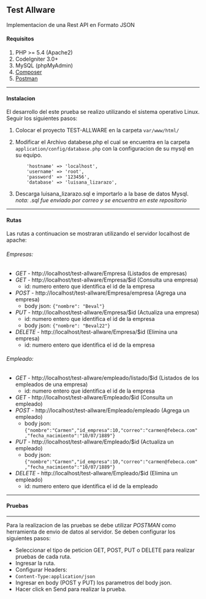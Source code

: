 ## Test Allware
Implementacion de una Rest API en Formato JSON

#### Requisitos

1. PHP >= 5.4 (Apache2)
2. CodeIgniter 3.0+
3. MySQL (phpMyAdmin)
4. [Composer](https://getcomposer.org/download/ "Composer")
5. [Postman](https://www.getpostman.com/ "Composer")

**************************
#### Instalacion
El desarrollo del este prueba se realizo utilizando el sistema operativo Linux. Seguir los siguientes pasos:

1.  Colocar el proyecto TEST-ALLWARE en la carpeta `var/www/html/`
2.  Modificar el Archivo databese.php el cual se encuentra en la carpeta `application/config/database.php` con la configuracion de su mysql en su equipo.

	```
		'hostname' => 'localhost',
		'username' => 'root',
		'password' => '123456',
		'database' => 'luisana_lizarazo',
	```
3.  Descarga luisana_lizarazo.sql e importarlo a la base de datos Mysql. *nota: .sql fue enviado por correo y se encuentra en este repositorio*

*******************
#### Rutas

Las rutas a continuacion se mostraran utilizando el servidor localhost de apache:

###### Empresas:
- *GET* - http://localhost/test-allware/Empresa (Listados de empresas)
- *GET* - http://localhost/test-allware/Empresa/$id (Consulta una empresa)
   - id: numero entero  que identifica el id de la empresa
- *POST* - http://localhost/test-allware/Empresa/empresa (Agrega una empresa)
    - body json: `{"nombre": "Beval"}`
- *PUT*  - http://localhost/test-allware/Empresa/$id (Actualiza una empresa)
    - id: numero entero  que identifica el id de la empresa
	- body json: `{"nombre": "Beval22"}`
- *DELETE* - http://localhost/test-allware/Empresa/$id (Elimina una empresa)
     - id: numero entero que identifica el id de la empresa

###### Empleado:
- *GET*  - http://localhost/test-allware/empleado/listado/$id (Listados de los empleados de una empresa)
     - id: numero entero que identifica el id de la empresa
- *GET*  - http://localhost/test-allware/Empleado/$id (Consulta un empleado)
- *POST* - http://localhost/test-allware/Empleado/empleado (Agrega un empleado)
	- body json: `{"nombre":"Carmen","id_empresa":10,"correo":"carmen@febeca.com","fecha_nacimiento":"10/07/1889"}`
- *PUT*  - http://localhost/test-allware/Empleado/$id (Actualiza un empleado)
	- body json: `{"nombre":"Carmen","id_empresa":10,"correo":"carmen@febeca.com","fecha_nacimiento":"10/07/1889"}`
- *DELETE* - http://localhost/test-allware/Empleado/$id (Elimina un empleado)
     - id: numero entero que identifica el id de la empleado

************
#### Pruebas
************

Para la realizacion de las pruebas se debe utilizar *POSTMAN* como herramienta de envio de datos al servidor. Se deben configurar los siguientes pasos:

- Seleccionar el tipo de peticion GET, POST, PUT o DELETE para realizar pruebas de cada ruta.
- Ingresar la ruta.
- Configurar Headers: 
 - `Content-Type:application/json`
- Ingresar en body (POST y PUT) los parametros del body json.
- Hacer click en Send para realizar la prueba.